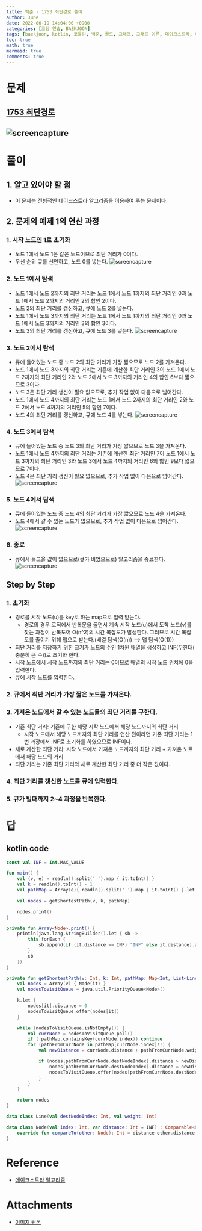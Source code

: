 ```yaml
---
title: 백준 - 1753 최단경로 풀이
author: June
date: 2022-06-19 14:04:00 +0900
categories: [코딩 연습, BAEKJOON]
tags: [baekjoon, kotlin, 코틀린, 백준, 골드, 그래프, 그래프 이론, 데이크스트라, 다익스트라, dijkstra, 풀이]
toc: true
math: true
mermaid: true
comments: true
---
```

# 문제
## [1753 최단경로](https://www.acmicpc.net/problem/1753)
## ![screencapture](/posts/coding-practice/baekjoon/screencapture-acmicpc-net-problem-1753.png)

# 풀이
## 1. 알고 있어야 할 점
- 이 문제는 전형적인 데이크스트라 알고리즘을 이용하여 푸는 문제이다.

## 2. 문제의 예제 1의 연산 과정
### 1. 시작 노드인 1로 초기화
- 노드 1에서 노드 1은 같은 노드이므로 최단 거리가 0이다.
- 우선 순위 큐를 선언하고, 노드 0를 넣는다.
![screencapture](/posts/coding-practice/baekjoon/baekjoon-1753-dijkstra-1.png)

### 2. 노드 1에서 탐색
- 노드 1에서 노드 2까지의 최단 거리는 노드 1에서 노드 1까지의 최단 거리인 0과 노드 1에서 노드 2까지의 거리인 2의 합인 2이다.
- 노드 2의 최단 거리를 갱신하고, 큐에 노드 2를 넣는다.
- 노드 1에서 노드 3까지의 최단 거리는 노드 1에서 노드 1까지의 최단 거리인 0과 노드 1에서 노드 3까지의 거리인 3의 합인 3이다.
- 노드 3의 최단 거리를 갱신하고, 큐에 노드 3를 넣는다.
![screencapture](/posts/coding-practice/baekjoon/baekjoon-1753-dijkstra-2.png)

### 3. 노드 2에서 탐색
- 큐에 들어있는 노드 중 노드 2의 최단 거리가 가장 짧으므로 노드 2를 가져온다.
- 노드 1에서 노드 3까지의 최단 거리는 기존에 계산한 최단 거리인 3이 노드 1에서 노드 2까지의 최단 거리인 2와 노드 2에서 노드 3까지의 거리인 4의 합인 6보다 짧으므로 3이다.
- 노드 3은 최단 거리 생신이 필요 없으므로, 추가 작업 없이 다음으로 넘어간다.
- 노드 1에서 노드 4까지의 최단 거리는 노드 1에서 노드 2까지의 최단 거리인 2와 노드 2에서 노드 4까지의 거리인 5의 합인 7이다.
- 노드 4의 최단 거리를 갱신하고, 큐에 노드 4를 넣는다.
![screencapture](/posts/coding-practice/baekjoon/baekjoon-1753-dijkstra-3.png)

### 4. 노드 3에서 탐색
- 큐에 들어있는 노드 중 노드 3의 최단 거리가 가장 짧으므로 노드 3을 가져온다.
- 노드 1에서 노드 4까지의 최단 거리는 기존에 계산한 최단 거리인 7이 노드 1에서 노드 3까지의 최단 거리인 3와 노드 3에서 노드 4까지의 거리인 6의 합인 9보다 짧으므로 7이다.
- 노드 4은 최단 거리 생신이 필요 없으므로, 추가 작업 없이 다음으로 넘어간다.
![screencapture](/posts/coding-practice/baekjoon/baekjoon-1753-dijkstra-4.png)

### 5. 노드 4에서 탐색
- 큐에 들어있는 노드 중 노드 4의 최단 거리가 가장 짧으므로 노드 4을 가져온다.
- 노드 4에서 갈 수 있는 노드가 없으므로, 추가 작업 없이 다음으로 넘어간다.
![screencapture](/posts/coding-practice/baekjoon/baekjoon-1753-dijkstra-5.png)

### 6. 종료
- 큐에서 들고올 값이 없으므로(큐가 비었으므로) 알고리즘을 종료한다.
![screencapture](/posts/coding-practice/baekjoon/baekjoon-1753-dijkstra-6.png)

## Step by Step
### 1. 초기화
- 경로를 시작 노드(u)를 key로 하는 map으로 입력 받는다.
    - 경로의 경우 로직에서 반복문을 돌면서 계속 시작 노드(u)에서 도착 노드(v)를 찾는 과정이 반복도어 O(n^2)의 시간 복잡도가 발생한다. 그러므로 시간 복잡도를 줄이기 위해 맵으로 받는다.(배열 탐색(O(n)) --> 맵 탐색(O(1)))
- 최단 거리를 저장하기 위한 크기가 노드의 수인 1차원 배열을 생성하고 INF(무한대( 충분히 큰 수))로 초기화 한다.
- 시작 노드에서 시작 노드까지의 최단 거리는 0이므로 배열의 시작 노드 위치에 0을 입력한다.
- 큐에 시작 노드를 입력한다.

### 2. 큐에서 최단 거리가 가장 짧은 노드를 가져온다.

### 3. 가져온 노드에서 갈 수 있는 노드들의 최단 거리를 구한다.
- 기존 최단 거리: 기존에 구한 해당 시작 노드에서 해당 노드까지의 최단 거리
    - 시작 노드에서 해당 노드까지의 최단 거리를 연산 전이라면 기존 최단 거리는 1번 과장에서 INF로 초기화를 하였으므로 INF이다.
- 새로 계산한 최단 거리: 시작 노드에서 가져온 노드까지의 최단 거리 + 가져온 노트에서 해당 노드의 거리
- 최단 거리는 기존 최단 거리와 새로 계산한 최단 거리 중 더 작은 값이다.

### 4. 최단 거리를 갱신한 노드를 큐에 입력한다.

### 5. 큐가 빌때까지 2~4 과정을 반복한다.

# 답
## kotlin code
```kotlin
const val INF = Int.MAX_VALUE

fun main() {
    val (v, e) = readln().split(' ').map { it.toInt() }
    val k = readln().toInt() - 1
    val pathMap = Array(e){ readln().split(' ').map { it.toInt() }.let { intArrayOf(it[0]-1, it[1]-1, it[2]) } }.groupBy ({ it.first() }, { Line(it[1], it[2]) })

    val nodes = getShortestPath(v, k, pathMap)

    nodes.print()
}

private fun Array<Node>.print() {
    println(java.lang.StringBuilder().let { sb ->
        this.forEach {
            sb.append(if (it.distance == INF) "INF" else it.distance).append('\n')
        }
        sb
    })
}

private fun getShortestPath(v: Int, k: Int, pathMap: Map<Int, List<Line>>): Array<Node> {
    val nodes = Array(v) { Node(it) }
    val nodesToVisitQueue = java.util.PriorityQueue<Node>()

    k.let {
        nodes[it].distance = 0
        nodesToVisitQueue.offer(nodes[it])
    }

    while (nodesToVisitQueue.isNotEmpty()) {
        val currNode = nodesToVisitQueue.poll()
        if (!pathMap.containsKey(currNode.index)) continue
        for (pathFromCurrNode in pathMap[currNode.index]!!) {
            val newDistance = currNode.distance + pathFromCurrNode.weight

            if (nodes[pathFromCurrNode.destNodeIndex].distance > newDistance) {
                nodes[pathFromCurrNode.destNodeIndex].distance = newDistance
                nodesToVisitQueue.offer(nodes[pathFromCurrNode.destNodeIndex])
            }
        }
    }

    return nodes
}

data class Line(val destNodeIndex: Int, val weight: Int)

data class Node(val index: Int, var distance: Int = INF) : Comparable<Node> {
    override fun compareTo(other: Node): Int = distance-other.distance
}
```

# Reference
- [데이크스트라 알고리즘](https://ko.wikipedia.org/wiki/%EB%8D%B0%EC%9D%B4%ED%81%AC%EC%8A%A4%ED%8A%B8%EB%9D%BC_%EC%95%8C%EA%B3%A0%EB%A6%AC%EC%A6%98)

# Attachments
- [이미지 원본](https://1drv.ms/p/s!AvoR1zNfvX11kbEMY5vqDwwGctuzNw?e=cQfc4P)